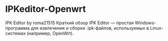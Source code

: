 # IPKeditor-Openwrt
IPK Editor by roma21515 Краткий обзор IPK Editor — простая Windows-программа для извлечения и сборки .ipk-файлов, используемых в Linux-системах (например, OpenWrt). 
